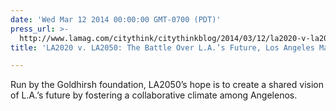 ```yaml
---
date: 'Wed Mar 12 2014 00:00:00 GMT-0700 (PDT)'
press_url: >-
  http://www.lamag.com/citythink/citythinkblog/2014/03/12/la2020-v-la2050-the-battle-over-las-future
title: 'LA2020 v. LA2050: The Battle Over L.A.’s Future, Los Angeles Magazine'

---
```


Run by the Goldhirsh foundation, LA2050’s hope is to create a shared vision of L.A.’s future by fostering a collaborative climate among Angelenos.
